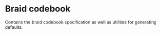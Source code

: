 # Braid codebook

Contains the braid codebook specification as well as utilities for generating
defaults.
